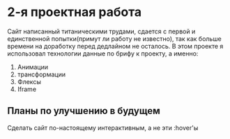  # __2-я проектная работа__ 
Сайт написанный титаническими трудами, сдается с первой и единственной попытки(примут ли работу не известно), так как больше времени на доработку перед дедлайном не осталось.
В этом проекте я использовал технологии данные по брифу к проекту, а именно:
1. Анимации
2. трансформации
3. Флексы
4. Iframe 
## __Планы по улучшению в будущем__
Сделать сайт по-настоящему интерактивным, а не эти :hover'ы 
